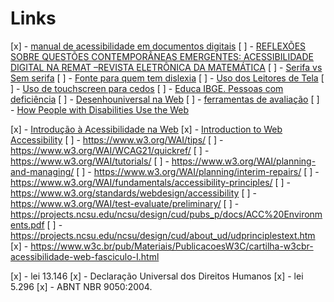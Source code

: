# Links

[x] - [manual de acessibilidade em documentos digitais](https://sites.unipampa.edu.br/ead/files/2018/12/manual-de-acessibilidade-em-documentos-digitais.pdf)
[ ] - [REFLEXÕES SOBRE QUESTÕES CONTEMPORÂNEAS EMERGENTES: ACESSIBILIDADE DIGITAL NA REMAT –REVISTA ELETRÔNICA DA MATEMÁTICA](http://ocs.abecbrasil.org.br/index.php/abec-meeting/abec-meeting-2017/paper/viewFile/137/139)
[ ] - [Serifa vs Sem serifa](http://tutano.trampos.co/12742-infografico-tipografia-serifa/)
[ ] - [Fonte para quem tem dislexia](https://opendyslexic.org/)
[ ] - [Uso dos Leitores de Tela](https://www.youtube.com/watch?v=e5RlZcl0jzk&feature=youtu.be)
[ ] - [Uso de touchscreen para cedos](https://www.youtube.com/watch?v=dAw0SIkXm1o&feature=youtu.be)
[ ] - [Educa IBGE. Pessoas com deficiência](https://educa.ibge.gov.br/jovens/conheca-o-brasil/populacao/20551-pessoas-com-deficiencia.html)
[ ] - [Desenhouniversal na Web](https://mooc.campusvirtual.fiocruz.br/rea/acessibilidade-sus/downloads/modulo_3/mod3-desenho-universal-web.pdf)
[ ] - [ferramentas de avaliação](http://nau.uniriotec.br/index.php/referencias-bibliograficas)
[ ] - [ How People with Disabilities Use the Web](https://www.w3.org/WAI/people-use-web/)

[x] - [Introdução à Acessibilidade na Web](https://www.maujor.com/w3c/introwac.html)
[x] - [Introduction to Web Accessibility](https://www.w3.org/WAI/fundamentals/accessibility-intro/)
[ ] - https://www.w3.org/WAI/tips/
[ ] - https://www.w3.org/WAI/WCAG21/quickref/
[ ] - https://www.w3.org/WAI/tutorials/
[ ] - https://www.w3.org/WAI/planning-and-managing/
[ ] - https://www.w3.org/WAI/planning/interim-repairs/
[ ] - https://www.w3.org/WAI/fundamentals/accessibility-principles/
[ ] - https://www.w3.org/standards/webdesign/accessibility
[ ] - https://www.w3.org/WAI/test-evaluate/preliminary/
[ ] - https://projects.ncsu.edu/ncsu/design/cud/pubs_p/docs/ACC%20Environments.pdf
[ ] - https://projects.ncsu.edu/ncsu/design/cud/about_ud/udprinciplestext.htm
[x] - https://www.w3c.br/pub/Materiais/PublicacoesW3C/cartilha-w3cbr-acessibilidade-web-fasciculo-I.html

[x] - lei 13.146
[x] - Declaração Universal dos Direitos Humanos
[x] - lei 5.296
[x] - ABNT NBR 9050:2004.